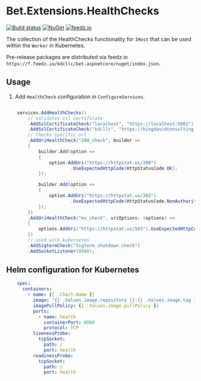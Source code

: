 # Bet.Extensions.HealthChecks

[![Build status](https://ci.appveyor.com/api/projects/status/fo9rakj7s7uhs3ij?svg=true)](https://ci.appveyor.com/project/kdcllc/bet-aspnetcore)
[![NuGet](https://img.shields.io/nuget/v/Bet.Extensions.HealthChecks.svg)](https://www.nuget.org/packages?q=Bet.Extensions.HealthChecks)
[![feedz.io](https://img.shields.io/badge/endpoint.svg?url=https://f.feedz.io/kdcllc/bet-aspnetcore/shield/Bet.Extensions.HealthChecks/latest)](https://f.feedz.io/kdcllc/bet-aspnetcore/packages/Bet.Extensions.HealthChecks/latest/download)

The collection of the HealthChecks functionality for `IHost` that can be used within the `Worker` in Kubernetes.

Pre-release packages are distributed via feedz.io `https://f.feedz.io/kdcllc/bet-aspnetcore/nuget/index.json`.

## Usage

1. Add `HealthCheck` configuration in `ConfigureServices`.

```csharp

    services.AddHealthChecks()
        // validates ssl certificate
        .AddSslCertificateCheck("localhost", "https://localhost:5001")
        .AddSslCertificateCheck("kdcllc", "https://kingdavidconsulting.com")
        // Checks specific url
        .AddUriHealthCheck("200_check", builder =>
        {
            builder.Add(option =>
            {
                option.AddUri("https://httpstat.us/200")
                        .UseExpectedHttpCode(HttpStatusCode.OK);
            });

            builder.Add(option =>
            {
                option.AddUri("https://httpstat.us/203")
                        .UseExpectedHttpCode(HttpStatusCode.NonAuthoritativeInformation);
            });
        })
        .AddUriHealthCheck("ms_check", uriOptions: (options) =>
        {
            options.AddUri("https://httpstat.us/503").UseExpectedHttpCode(503);
        })
        // used with kubernetes
        .AddSigtermCheck("Sigterm_shutdown_check")
        .AddSocketListener(8080);
```

## Helm configuration for Kubernetes

```yaml
    spec:
      containers:
        - name: {{ .Chart.Name }}
          image: "{{ .Values.image.repository }}:{{ .Values.image.tag }}"
          imagePullPolicy: {{ .Values.image.pullPolicy }}
          ports:
            - name: health
              containerPort: 8080
              protocol: TCP
          livenessProbe:
            tcpSocket:
              path: /
              port: health
          readinessProbe:
            tcpSocket:
              path: /
              port: health
```